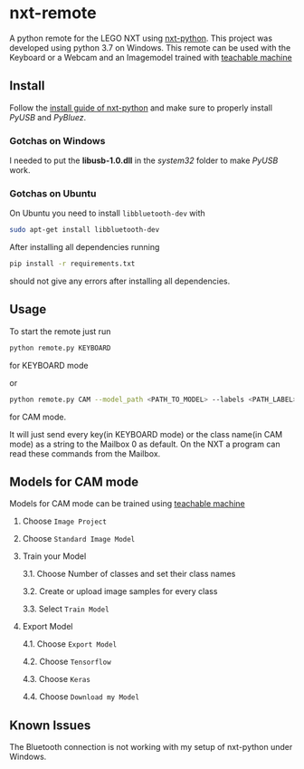 # nxt-remote
A python remote for the LEGO NXT using [nxt-python](https://github.com/schodet/nxt-python). This project was developed using python 3.7 on Windows.
This remote can be used with the Keyboard or a Webcam and an Imagemodel trained with [teachable machine](https://teachablemachine.withgoogle.com/train)

## Install
Follow the [install guide of nxt-python](https://github.com/schodet/nxt-python#requirements) and make sure to properly install *PyUSB* and *PyBluez*. 
### Gotchas on Windows
I needed to put the **libusb-1.0.dll** in the *system32* folder to make *PyUSB* work.

### Gotchas on Ubuntu 
On Ubuntu you need to install `libbluetooth-dev` with 
```bash
sudo apt-get install libbluetooth-dev
```

After installing all dependencies running
```bash
pip install -r requirements.txt
```
should not give any errors after installing all dependencies.

## Usage
To start the remote just run

```bash
python remote.py KEYBOARD
```
for KEYBOARD mode


or
```bash
python remote.py CAM --model_path <PATH_TO_MODEL> --labels <PATH_LABEL>
```
for CAM mode.


It will just send every key(in KEYBOARD mode) or the class name(in CAM mode) as a string to the Mailbox 0 as default.
On the NXT a program can read these commands from the Mailbox.

## Models for CAM mode
Models for CAM mode can be trained using [teachable machine](https://teachablemachine.withgoogle.com/train)
1. Choose `Image Project`
2. Choose `Standard Image Model`
3. Train your Model

    3.1. Choose Number of classes and set their class names
    
    3.2. Create or upload image samples for every class
    
    3.3. Select `Train Model`

4. Export Model

    4.1. Choose `Export Model`
    
    4.2. Choose `Tensorflow`
    
    4.3. Choose `Keras`
    
    4.4. Choose `Download my Model`


## Known Issues
The Bluetooth connection is not working with my setup of nxt-python under Windows.
